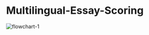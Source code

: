 # Multilingual-Essay-Scoring

![flowchart-1](https://github.com/user-attachments/assets/6c2a5517-cee7-4db3-ae7a-7aba55581898)
